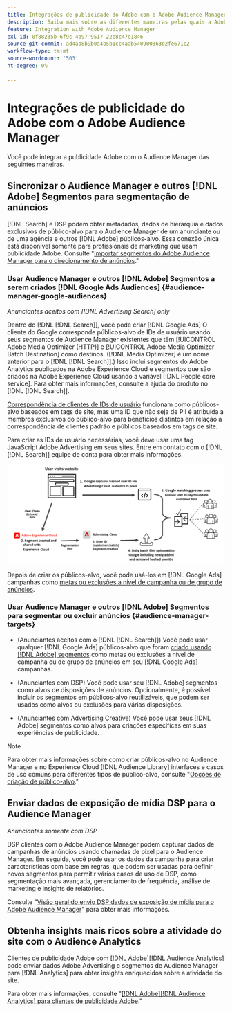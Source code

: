 ```yaml
---
title: Integrações de publicidade do Adobe com o Adobe Audience Manager
description: Saiba mais sobre as diferentes maneiras pelas quais a Adobe Advertising pode trocar dados com o Adobe Audience Manager.
feature: Integration with Adobe Audience Manager
exl-id: 0f88235b-6f9c-4b97-9517-22e8c47e1846
source-git-commit: ad4ab8b9b0a4b5b1cc4aab540900363d2fe671c2
workflow-type: tm+mt
source-wordcount: '503'
ht-degree: 0%

---
```


# Integrações de publicidade do Adobe com o Adobe Audience Manager

Você pode integrar a publicidade Adobe com o Audience Manager das seguintes maneiras.

## Sincronizar o Audience Manager e outros [!DNL Adobe] Segmentos para segmentação de anúncios

[!DNL Search] e DSP podem obter metadados, dados de hierarquia e dados exclusivos de público-alvo para o Audience Manager de um anunciante ou de uma agência e outros [!DNL Adobe] públicos-alvo. Essa conexão única está disponível somente para profissionais de marketing que usam publicidade Adobe. Consulte &quot;[Importar segmentos do Adobe Audience Manager para o direcionamento de anúncios](/help/integrations/audience-manager/import-audiences.md).&quot;

### Usar Audience Manager e outros [!DNL Adobe] Segmentos a serem criados [!DNL Google Ads Audiences] {#audience-manager-google-audiences}

*Anunciantes aceitos com [!DNL Advertising Search] only*

Dentro do [!DNL [!DNL Search]], você pode criar [!DNL Google Ads] O cliente do Google corresponde públicos-alvo de IDs de usuário usando seus segmentos de Audience Manager existentes que têm [!UICONTROL Adobe Media Optimizer (HTTP)] e [!UICONTROL Adobe Media Optimizer Batch Destination] como destinos. ([!DNL Media Optimizer] é um nome anterior para o [!DNL [!DNL Search]].) Isso inclui segmentos do Adobe Analytics publicados na Adobe Experience Cloud e segmentos que são criados na Adobe Experience Cloud usando a variável [!DNL People core service]. Para obter mais informações, consulte a ajuda do produto no [!DNL [!DNL Search]].

[Correspondência de clientes de IDs de usuário](https://support.google.com/google-ads/answer/9199250) funcionam como públicos-alvo baseados em tags de site, mas uma ID que não seja de PII é atribuída a membros exclusivos do público-alvo para benefícios distintos em relação à correspondência de clientes padrão e públicos baseados em tags de site.

Para criar as IDs de usuário necessárias, você deve usar uma tag JavaScript Adobe Advertising <!-- with a user ID parameter -->em seus sites. Entre em contato com o [!DNL [!DNL Search]] equipe de conta para obter mais informações.

![processo de criação de segmentos](/help/integrations/assets/ad_search_user_id_pic.png)

Depois de criar os públicos-alvo, você pode usá-los em [!DNL Google Ads] campanhas como [metas ou exclusões a nível de campanha ou de grupo de anúncios](#audience-manager-targets).

### Usar Audience Manager e outros [!DNL Adobe] Segmentos para segmentar ou excluir anúncios {#audience-manager-targets}

* (Anunciantes aceitos com o [!DNL [!DNL Search]]) Você pode usar qualquer [!DNL Google Ads] públicos-alvo que foram [criado usando [!DNL Adobe] segmentos](#audience-manager-google-audiences) como metas ou exclusões a nível de campanha ou de grupo de anúncios em seu [!DNL Google Ads] campanhas.

* (Anunciantes com DSP) Você pode usar seu [!DNL Adobe] segmentos como alvos de disposições de anúncios. Opcionalmente, é possível incluir os segmentos em públicos-alvo reutilizáveis, que podem ser usados como alvos ou exclusões para várias disposições.

* (Anunciantes com Advertising Creative) Você pode usar seus [!DNL Adobe] segmentos como alvos para criações específicas em suas experiências de publicidade.

>[!NOTE]
>
>Para obter mais informações sobre como criar públicos-alvo no Audience Manager e no Experience Cloud [!DNL Audience Library] interfaces e casos de uso comuns para diferentes tipos de público-alvo, consulte &quot;[Opções de criação de público-alvo](https://experienceleague.adobe.com/docs/experience-cloud-kcs/kbarticles/KA-16471.html).&quot;

## Enviar dados de exposição de mídia DSP para o Audience Manager

*Anunciantes somente com DSP*

DSP clientes com o Adobe Audience Manager podem capturar dados de campanhas de anúncios usando chamadas de pixel para o Audience Manager. Em seguida, você pode usar os dados da campanha para criar características com base em regras, que podem ser usadas para definir novos segmentos para permitir vários casos de uso de DSP, como segmentação mais avançada, gerenciamento de frequência, análise de marketing e insights de relatórios.

Consulte &quot;[Visão geral do envio DSP dados de exposição de mídia para o Adobe Audience Manager](/help/integrations/audience-manager/media-data-integration/overview.md)&quot; para obter mais informações.

## Obtenha insights mais ricos sobre a atividade do site com o Audience Analytics

Clientes de publicidade Adobe com [[!DNL Adobe][!DNL Audience Analytics]](https://experienceleague.adobe.com/docs/analytics/integration/audience-analytics/mc-audiences-aam.html) pode enviar dados Adobe Advertising e segmentos de Audience Manager para [!DNL Analytics] para obter insights enriquecidos sobre a atividade do site.

Para obter mais informações, consulte &quot;[[!DNL Adobe][!DNL Audience Analytics] para clientes de publicidade Adobe](/help/integrations/audience-manager/audience-analytics.md).&quot;
